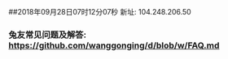 ##2018年09月28日07时12分07秒 新址: 104.248.206.50
### 兔友常见问题及解答: https://github.com/wanggonging/d/blob/w/FAQ.md
